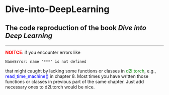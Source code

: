 # Dive-into-DeepLearning
## The code reproduction of the book *Dive into Deep Learning*
******
**<font color="red">NOITCE</font>**: if you encounter errors like
```
NameError: name '***' is not defined
```
that might caught by lacking some functions or classes in <font color="green">d2l.torch</font>, e.g., <font color="blue">read_time_machine()</font> in chapter 8. Most times you have written those functions or classes in previous part of the same chapter. Just add necessary ones to d2l.torch would be nice.